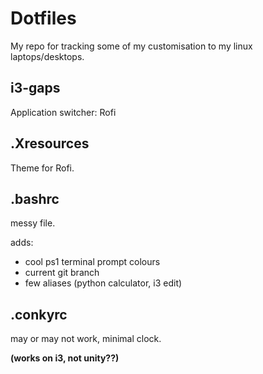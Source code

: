 # Dotfiles

My repo for tracking some of my customisation to my linux laptops/desktops.


## i3-gaps
Application switcher: Rofi

## .Xresources
Theme for Rofi. 

## .bashrc
messy file.

adds:
 - cool ps1 terminal prompt colours
 - current git branch
 - few aliases (python calculator, i3 edit)

## .conkyrc
may or may not work, minimal clock.

__(works on i3, not unity??)__



